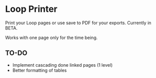 # Loop Printer

Print your Loop pages or use save to PDF for your exports.
Currently in BETA.

Works with one page only for the time being.

## TO-DO
- Implement cascading done linked pages (1 level)
- Better formatting of tables